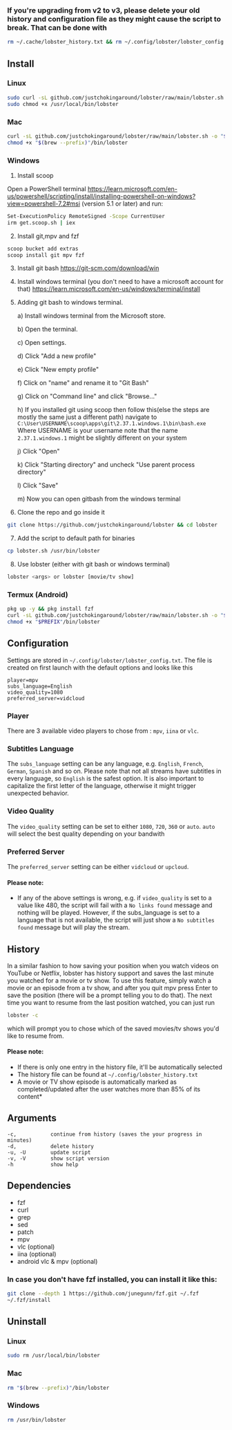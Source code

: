 ### If you're upgrading from v2 to v3, please delete your old history and configuration file as they might cause the script to break. That can be done with 
```sh
rm ~/.cache/lobster_history.txt && rm ~/.config/lobster/lobster_config.txt
```

## Install
### Linux
```sh
sudo curl -sL github.com/justchokingaround/lobster/raw/main/lobster.sh -o /usr/local/bin/lobster &&
sudo chmod +x /usr/local/bin/lobster
```

### Mac
```sh
curl -sL github.com/justchokingaround/lobster/raw/main/lobster.sh -o "$(brew --prefix)"/bin/lobster &&
chmod +x "$(brew --prefix)"/bin/lobster
```

### Windows
1. Install scoop


Open a PowerShell terminal https://learn.microsoft.com/en-us/powershell/scripting/install/installing-powershell-on-windows?view=powershell-7.2#msi (version 5.1 or later) and run:
```sh
Set-ExecutionPolicy RemoteSigned -Scope CurrentUser
irm get.scoop.sh | iex
```
2. Install git,mpv and fzf
```sh
scoop bucket add extras
scoop install git mpv fzf
```
3. Install git bash
https://git-scm.com/download/win
4. Install windows terminal (you don't need to have a microsoft account for that)
https://learn.microsoft.com/en-us/windows/terminal/install
5. Adding git bash to windows terminal.

   a) Install windows terminal from the Microsoft store.
   
   b) Open the terminal.
   
   c) Open settings.
   
   d) Click "Add a new profile"
   
   e) Click "New empty profile"
   
   f) Click on "name" and rename it to "Git Bash"
   
   g) Click on "Command line" and click "Browse..."
   
   h) If you installed git using scoop then follow this(else the steps are mostly  the same just a different path)
      navigate to `C:\User\USERNAME\scoop\apps\git\2.37.1.windows.1\bin\bash.exe`
      Where USERNAME is your username
      note that the name `2.37.1.windows.1` might be slightly different on your system
   
   j) Click "Open"
   
   k) Click "Starting directory" and uncheck "Use parent process directory"
   
   l) Click "Save"
   
   m) Now you can open gitbash from the windows terminal

6. Clone the repo and go inside it
```sh
git clone https://github.com/justchokingaround/lobster && cd lobster
```
7. Add the script to default path for binaries
```sh
cp lobster.sh /usr/bin/lobster
```
8. Use lobster (either with git bash or windows terminal)
```sh
lobster <args> or lobster [movie/tv show]
```

### Termux (Android)
```sh
pkg up -y && pkg install fzf
curl -sL github.com/justchokingaround/lobster/raw/main/lobster.sh -o "$PREFIX"/bin/lobster
chmod +x "$PREFIX"/bin/lobster
```

## Configuration
Settings are stored in `~/.config/lobster/lobster_config.txt`. The file is created on first launch with the default options and looks like this
```
player=mpv
subs_language=English
video_quality=1080
preferred_server=vidcloud
```

### Player
There are 3 available video players to chose from : `mpv`, `iina` or `vlc`.
### Subtitles Language
The `subs_language` setting can be any language, e.g. `English`, `French`, `German`, `Spanish` and so on. Please note that not all streams have subtitles in every language, so `English` is the safest option. It is also important to capitalize the first letter of the language, otherwise it might trigger unexpected behavior.
### Video Quality
The `video_quality` setting can be set to either `1080`, `720`, `360` or `auto`. `auto` will select the best quality depending on your bandwith
### Preferred Server
The `preferred_server` setting can be either `vidcloud` or `upcloud`.

#### Please note: 
* If any of the above settings is wrong, e.g. if `video_quality` is set to a value like 480, the script will fail with a `No links found` message and nothing will be played. However, if the subs_language is set to a language that is not available, the script will just show a `No subtitles found` message but will play the stream.

## History
In a similar fashion to how saving your position when you watch videos on YouTube or Netflix, lobster has history support and saves the last minute you watched for a movie or tv show. To use this feature, simply watch a movie or an episode from a tv show, and after you quit mpv press Enter to save the position (there will be a prompt telling you to do that). The next time you want to resume from the last position watched, you can just run 
```sh
lobster -c
```
which will prompt you to chose which of the saved movies/tv shows you'd like to resume from.

#### Please note:
* If there is only one entry in the history file, it'll be automatically selected
* The history file can be found at `~/.config/lobster_history.txt` 
* A movie or TV show episode is automatically marked as completed/updated after the user watches more than 85% of its content*

## Arguments
```
-c,           continue from history (saves the your progress in minutes)
-d,           delete history
-u, -U        update script
-v, -V        show script version
-h            show help
```

## Dependencies
- fzf 
- curl
- grep
- sed
- patch
- mpv
- vlc (optional)
- iina (optional)
- android vlc & mpv (optional)

### In case you don't have fzf installed, you can install it like this:
```sh
git clone --depth 1 https://github.com/junegunn/fzf.git ~/.fzf
~/.fzf/install
```

## Uninstall
### Linux
```sh
sudo rm /usr/local/bin/lobster
```

### Mac
```sh
rm "$(brew --prefix)"/bin/lobster
```

### Windows
```sh
rm /usr/bin/lobster
```
